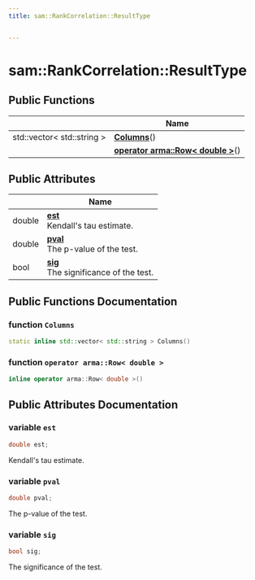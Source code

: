 ```yaml
---
title: sam::RankCorrelation::ResultType


---
```


# sam::RankCorrelation::ResultType



















## Public Functions

|                | Name           |
| -------------- | -------------- |
| std::vector< std::string > | **[Columns](/doxygen/Classes/structsam_1_1_rank_correlation_1_1_result_type/#function-columns)**()  |
|  | **[operator arma::Row< double >](/doxygen/Classes/structsam_1_1_rank_correlation_1_1_result_type/#function-operator-armarow<-double->)**()  |


## Public Attributes

|                | Name           |
| -------------- | -------------- |
| double | **[est](/doxygen/Classes/structsam_1_1_rank_correlation_1_1_result_type/#variable-est)** <br>Kendall's tau estimate.  |
| double | **[pval](/doxygen/Classes/structsam_1_1_rank_correlation_1_1_result_type/#variable-pval)** <br>The p-value of the test.  |
| bool | **[sig](/doxygen/Classes/structsam_1_1_rank_correlation_1_1_result_type/#variable-sig)** <br>The significance of the test.  |














## Public Functions Documentation

### function `Columns`

```cpp
static inline std::vector< std::string > Columns()
```





























### function `operator arma::Row< double >`

```cpp
inline operator arma::Row< double >()
```































## Public Attributes Documentation

### variable `est`

```cpp
double est;
```

Kendall's tau estimate. 




























### variable `pval`

```cpp
double pval;
```

The p-value of the test. 




























### variable `sig`

```cpp
bool sig;
```

The significance of the test. 
































